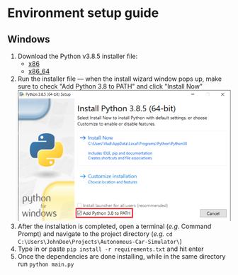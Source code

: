 # Environment setup guide

## Windows

1. Download the Python v3.8.5 installer file:
    - [x86](https://www.python.org/ftp/python/3.8.5/python-3.8.5.exe)
    - [x86_64](https://www.python.org/ftp/python/3.8.5/python-3.8.5-amd64.exe)
2. Run the installer file &mdash; when the install wizard window pops up, make sure to check "Add Python 3.8 to PATH" and click "Install Now"
![](/images/setup/py-installer.png)
4. After the installation is completed, open a terminal (_e.g._ Command Prompt) and  navigate to the project directory (_e.g._ `cd C:\Users\JohnDoe\Projects\Autonomous-Car-Simulator\`)
5. Type in or paste `pip install -r requirements.txt` and hit enter
6. Once the dependencies are done installing, while in the same directory run `python main.py`
